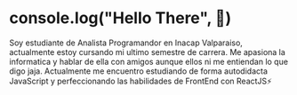 # console.log("Hello There", 👋)

Soy estudiante de Analista Programandor en Inacap Valparaiso, actualmente estoy cursando mi ultimo semestre de carrera.
Me apasiona la informatica y hablar de ella con amigos aunque ellos ni me entiendan lo que digo jaja.
Actualmente me encuentro estudiando de forma autodidacta JavaScript y perfeccionando las habilidades de FrontEnd con ReactJS⚡


